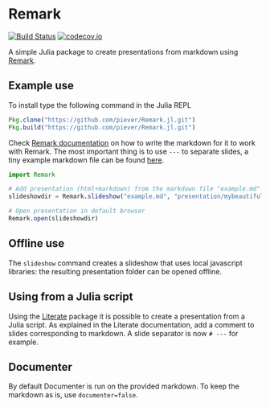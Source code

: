 # Remark

[![Build Status](https://travis-ci.org/piever/Remark.jl.svg?branch=master)](https://travis-ci.org/piever/Remark.jl)
[![codecov.io](http://codecov.io/github/piever/Remark.jl/coverage.svg?branch=master)](http://codecov.io/github/piever/Remark.jl?branch=master)

A simple Julia package to create presentations from markdown using [Remark](https://github.com/gnab/remark).

## Example use

To install type the following command in the Julia REPL

```julia
Pkg.clone("https://github.com/piever/Remark.jl.git")
Pkg.build("https://github.com/piever/Remark.jl.git")
```

Check [Remark documentation](https://github.com/gnab/remark/wiki/Markdown) on how to write the markdown for it to work with Remark. The most important thing is to use `---` to separate slides, a tiny example markdown file can be found [here](https://github.com/piever/Remark.jl/blob/master/examples/index.md).

```julia
import Remark

# Add presentation (html+markdown) from the markdown file "example.md" in the folder "presentation/mybeautifulslides"
slideshowdir = Remark.slideshow("example.md", "presentation/mybeautifulslides")

# Open presentation in default browser
Remark.open(slideshowdir)
```

## Offline use

The `slideshow` command creates a slideshow that uses local javascript libraries: the resulting presentation folder can be opened offline.

## Using from a Julia script

Using the [Literate](https://github.com/fredrikekre/Literate.jl) package it is possible to create a presentation from a Julia script. As explained in the Literate documentation, add a comment to slides corresponding to markdown. A slide separator is now `# ---` for example.

## Documenter

By default Documenter is run on the provided markdown. To keep the markdown as is, use `documenter=false`.
